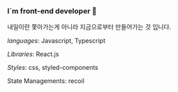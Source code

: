 ### I`m front-end developer 👋

내일이란 쫓아가는게 아니라 지금으로부터 만들어가는 것 입니다.

*languages*: Javascript, Typescript

*Libraries*: React.js

*Styles*: css, styled-components

State Managements: recoil

<!--
**Ethen1264/Ethen1264** is a ✨ _special_ ✨ repository because its `README.md` (this file) appears on your GitHub profile.

Here are some ideas to get you started:

- 🔭 I’m currently working on ...
- 🌱 I’m currently learning ...
- 👯 I’m looking to collaborate on ...
- 🤔 I’m looking for help with ...
- 💬 Ask me about ...
- 📫 How to reach me: ...
- 😄 Pronouns: ...
- ⚡ Fun fact: ...
-->
